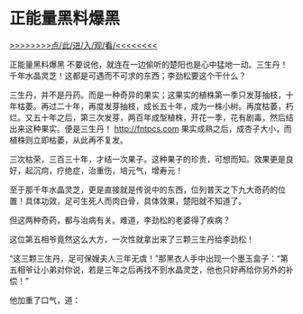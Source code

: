 # 正能量黑料爆黑

<a href="https://8h9e.vip/">>>>>>>>>点/此/进/入/观/看/<<<<<<<<</a>

正能量黑料爆黑
不要说他，就连在一边偷听的楚阳也是心中猛地一动。三生丹！千年水晶灵芝！这都是可遇而不可求的东西；李劲松要这个干什么？

三生丹，并不是丹药。而是一种奇异的果实；这果实的植株第一季只发芽抽枝，十年枯萎。再过二十年，再度发芽抽枝，成长五十年，成为一株小树。再度枯萎，朽烂。又五十年之后，第三次发芽，两百年成型植株，开花一季，花有剧毒，然后结出来这种果实。便是三生丹！
http://fntpcs.com
果实成熟之后，成杏子大小，而植株则立即枯萎，从此再不复发。

三次枯荣，三百三十年，才结一次果子。这种果子的珍贵，可想而知。效果更是良好，起沉疴，疗绝症，治重伤，培元气，增寿元！

至于那千年水晶灵芝，更是直接就是传说中的东西，位列普天之下九大奇药的位置！具体功效，足可生死人而肉白骨，具体效果，楚阳就不知道了。

但这两种奇药，都与治病有关。难道，李劲松的老婆得了疾病？

这位第五相爷竟然这么大方，一次性就拿出来了三颗三生丹给李劲松！

“这三颗三生丹，足可保嫂夫人三年无虞！”那黑衣人手中出现一个墨玉盒子：“第五相爷让小弟对你说，若是三年之后再找不到水晶灵芝，他也只好再给你另外的补偿！”

他加重了口气，道：
